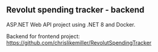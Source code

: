 ## Revolut spending tracker - backend

ASP.NET Web API project using .NET 8 and Docker.

Backend for frontend project: https://github.com/chrislikemiller/RevolutSpendingTracker 
